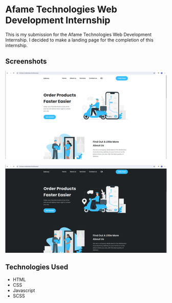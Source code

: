 # Afame Technologies Web Development Internship
This is my submission for the Afame Technologies Web Development Internship. I decided to make a landing page for the completion of this internship.
## Screenshots
![alt text](https://github.com/ekluvya/Afame_Technologies/blob/main/SSLight.png)

![alt text](https://github.com/ekluvya/Afame_Technologies/blob/main/SSDark.png)

## Technologies Used
- HTML
- CSS
- Javascript
- SCSS
